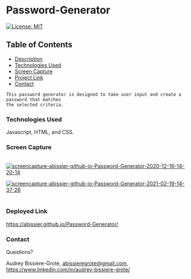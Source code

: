 # Password-Generator
[![License: MIT](https://img.shields.io/badge/License-MIT-yellow.svg)](https://opensource.org/licenses/MIT)

## Table of Contents
* [Description](#description)
* [Technologies Used](#technologies-used)
* [Screen Capture](#Screen-Capture)
* [Project Link](#project-Link)
* [Contact](#contact)

```
This password generator is designed to take user input and create a password that matches 
the selected criteria. 
```

### Technologies Used
Javascript, HTML, and CSS. 

### Screen Capture
<br>
<a href="https://ibb.co/nL5PyM9"><img src="https://i.ibb.co/gRB48ZN/screencapture-abissier-github-io-Password-Generator-2020-12-16-14-20-14.png" alt="screencapture-abissier-github-io-Password-Generator-2020-12-16-14-20-14" border="0"></a>

<a href="https://ibb.co/MZGDxfB"><img src="https://i.ibb.co/TYbBx1W/screencapture-abissier-github-io-Password-Generator-2021-02-19-14-37-26.png" alt="screencapture-abissier-github-io-Password-Generator-2021-02-19-14-37-26" border="0"></a><br /><a target='_blank' href='https://dedupelist.com/'></a><br />

### Deployed Link
https://abissier.github.io/Password-Generator/

### Contact 
Questions? 

Audrey Bissiere-Grote, abissieregrote@gmail.com, https://www.linkedin.com/in/audrey-bissiere-grote/
